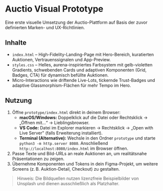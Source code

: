 # Auctio Visual Prototype

Eine erste visuelle Umsetzung der Auctio-Plattform auf Basis der zuvor definierten Marken- und UX-Richtlinien.

## Inhalte

- `index.html` – High-Fidelity-Landing-Page mit Hero-Bereich, kuratierten Auktionen, Vertrauenssignalen und App-Preview.
- `styles.css` – Helles, aurena-inspiriertes Farbsystem mit gelb-violetten Gradients, schwebenden Cards und adaptiven Komponenten (Grid, Badges, CTA) für dynamisch befüllte Auktionen.
- Micro-Interactions wie driftende Live-Lots, tickernde Trust-Badges und adaptive Glassmorphism-Flächen für mehr Tempo im Hero.

## Nutzung

1. Öffne `prototype/index.html` direkt in deinem Browser:
   - **macOS/Windows:** Doppelklick auf die Datei oder Rechtsklick → „Öffnen mit…“ → Lieblingsbrowser.
   - **VS Code:** Datei im Explorer markieren → Rechtsklick → „Open with Live Server" (falls Erweiterung installiert).
   - **Terminal (Alternative):** Wechsle in den Ordner `prototype` und starte `python3 -m http.server 8080`. Anschließend `http://localhost:8080/index.html` im Browser öffnen.
2. Passe Texte und Bild-URLs an reale Auktionen an, um realitätsnahe Präsentationen zu zeigen.
3. Übernehme Komponenten und Tokens in dein Figma-Projekt, um weitere Screens (z. B. Auktion-Detail, Checkout) zu gestalten.

> Hinweis: Die Bildquellen nutzen lizenzfreie Beispielbilder von Unsplash und dienen ausschließlich als Platzhalter.
